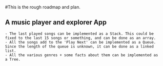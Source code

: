 #This is the rough roadmap and plan.

## A music player and explorer App

    - The last played songs can be implemented as a Stack. This could be fixed to the last 15 songs or something, and can be done as an array.
    - All the songs add to the 'Play Next' can be implemented as a Queue. Since the length of the queue is unknown, it can be done as a linked list.
    - All the various genres + some facts about them can be implemented as a Tree.
